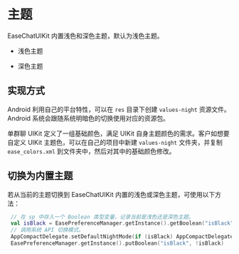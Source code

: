 # 主题

<Toc />

EaseChatUIKit 内置浅色和深色主题，默认为浅色主题。

- 浅色主题

<ImageGallery>
  <ImageItem src="/images/uikit/chatuikit/android/light_mode.png" title="浅色主题" />
</ImageGallery>

- 深色主题

<ImageGallery>
  <ImageItem src="/images/uikit/chatuikit/android/dark_mode.png" title="浅色主题" />
</ImageGallery>

## 实现方式

Android 利用自己的平台特性，可以在 `res` 目录下创建 `values-night` 资源文件。Android 系统会跟随系统明暗色的切换使用对应的资源包。

单群聊 UIKit 定义了一组基础颜色，满足 UIKit 自身主题颜色的需求。客户如想要自定义 UIKit 主题色，可以在自己的项目中新建 `values-night` 文件夹，并复制 `ease_colors.xml` 到文件夹中，然后对其中的基础颜色修改。

## 切换为内置主题 

若从当前的主题切换到 EaseChatUIKit 内置的浅色或深色主题，可使用以下方法：

```kotlin
 // 在 sp 中存入一个 Boolean 类型变量，记录当前是浅色还是深色主题。
 val isBlack = EasePreferenceManager.getInstance().getBoolean("isBlack")
 // 调用系统 API 切换模式。
 AppCompactDelegate.setDefaultNightMode(if (isBlack) AppCompactDelegate.MODE_NIGHT_NO else AppCompactDelegate.MODE_NIGHT_YES)
 EasePreferenceManager.getInstance().putBoolean("isBlack", !isBlack)
```
